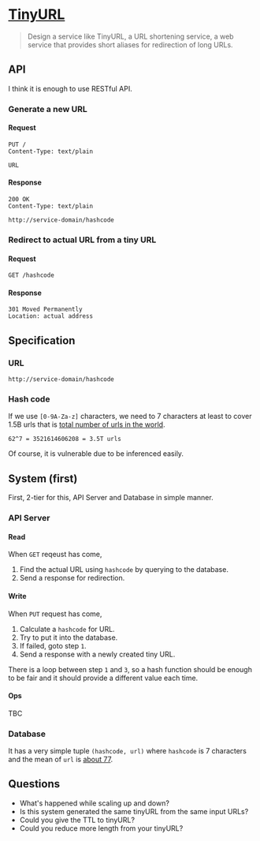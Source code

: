 # [TinyURL](<https://leetcode.com/discuss/interview-question/system-design/124658/Design-a-URL-Shortener-(-TinyURL-)-System>)

> Design a service like TinyURL, a URL shortening service, a web service that provides short aliases for redirection of long URLs.

## API

I think it is enough to use RESTful API.

### Generate a new URL

#### Request

```text
PUT /
Content-Type: text/plain

URL
```

#### Response

```text
200 OK
Content-Type: text/plain

http://service-domain/hashcode
```

### Redirect to actual URL from a tiny URL

#### Request

```text
GET /hashcode
```

#### Response

```text
301 Moved Permanently
Location: actual address
```

## Specification

### URL

`http://service-domain/hashcode`

### Hash code

If we use `[0-9A-Za-z]` characters, we need to 7 characters at least to cover 1.5B urls that is [total number of urls in the world](https://www.internetlivestats.com/total-number-of-websites/).

`62^7 = 3521614606208 = 3.5T urls`

Of course, it is vulnerable due to be inferenced easily.

## System (first)

First, 2-tier for this, API Server and Database in simple manner.

### API Server

#### Read

When `GET` reqeust has come,

1. Find the actual URL using `hashcode` by querying to the database.
2. Send a response for redirection.

#### Write

When `PUT` request has come,

1. Calculate a `hashcode` for URL.
2. Try to put it into the database.
3. If failed, goto step `1`.
4. Send a response with a newly created tiny URL.

There is a loop between step `1` and `3`, so a hash function should be enough to be fair and it should provide a different value each time.

#### Ops

TBC

### Database

It has a very simple tuple `(hashcode, url)` where `hashcode` is 7 characters and the mean of `url` is [about 77](https://stackoverflow.com/questions/6168962/typical-url-lengths-for-storage-calculation-purposes-url-shortener).

## Questions

- What's happened while scaling up and down?
- Is this system generated the same tinyURL from the same input URLs?
- Could you give the TTL to tinyURL?
- Could you reduce more length from your tinyURL?
